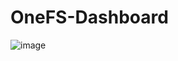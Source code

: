 # OneFS-Dashboard

![image](https://github.com/user-attachments/assets/4029d9d8-f4c3-40a0-96ef-d42909d67bf0)
